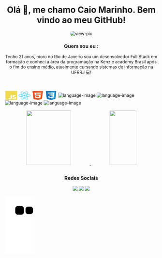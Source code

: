 
<div align="center">
    <h1>Olá 👋, me chamo Caio Marinho. Bem vindo ao meu GitHub!</h1>
  <img  alt="view-pic" height="290" width="62%" style="border-radius:50px;" src="https://preview.redd.it/mw4y58i658981.gif?width=750&auto=webp&s=d1f8893494ed1d8e9f731f4b7e7915ca7e4039dc">
</div>

  <div align="center">
<h3>Quem sou eu :</h3>
  <p>Tenho 21 anos, moro no Rio de Janeiro sou um desenvolvedor Full Stack em formação e conheci a área da programação na Kenzie academy Brasil após o fim do ensino médio, atualmente cursando sistemas de informação na UFRRJ 💻!  </p>
</div>

##

<div style="display: inline_block"><br>
  <img align="center" alt="language-image" height="30" width="40" src="https://raw.githubusercontent.com/devicons/devicon/master/icons/javascript/javascript-plain.svg">
  <img align="center" alt="language-image" height="30" width="40" src="https://raw.githubusercontent.com/devicons/devicon/master/icons/react/react-original.svg">
  <img align="center" alt="language-image" height="30" width="40" src="https://raw.githubusercontent.com/devicons/devicon/master/icons/html5/html5-original.svg">
  <img align="center"alt="language-image" height="30" width="40" src="https://raw.githubusercontent.com/devicons/devicon/master/icons/css3/css3-original.svg">
  <img align="center"alt="language-image" height="30" width="40" src="https://cdn.jsdelivr.net/gh/devicons/devicon/icons/python/python-original.svg" />   
  <img align="center"alt="language-image" height="30" width="40" src="https://cdn.jsdelivr.net/gh/devicons/devicon/icons/django/django-plain.svg" />
  <img align="center"alt="language-image" height="30" width="40" src="https://cdn.jsdelivr.net/gh/devicons/devicon/icons/typescript/typescript-original.svg" />
  <img align="center"alt="language-image" height="30" width="40" src="https://cdn.jsdelivr.net/gh/devicons/devicon/icons/nodejs/nodejs-original.svg" />

</div>
 <br/>
<div align="center">
  <a href="https://github.com/CaioMarinho2">
  <img height="180em" width="54%" src="https://github-readme-stats.vercel.app/api?username=CaioMarinho2&show_icons=true&theme=tokyonight&include_all_commits=true&count_private=true&hide=stars,issues">
  <img height="180em" width="42%" src="https://github-readme-stats.vercel.app/api/top-langs/?username=CaioMarinho2&layout=compact&langs_count=7&theme=tokyonight">
    </a>
</div>
  
  ##

<div align="center"> 
<h3>Redes Sociais</h3>

   <a href="https://www.linkedin.com/in/caio-marinho-dos-reis/" target="_blank"><img src="https://img.shields.io/badge/-LinkedIn-%230077B5?style=for-the-badge&logo=linkedin&logoColor=white" target="_blank"></a> 
 <a href = "mailto:caiomarinhoreis@gmail.com"><img src="https://img.shields.io/badge/-Gmail-%23333?style=for-the-badge&logo=gmail&logoColor=white" target="_blank"></a>
  <a href = "https://api.whatsapp.com/send?phone=+55+21991807396&text=Ol%C3%A1%2C%20venho%20por%20meio%20do%20seu%20GitHub%20%2C%20gostaria%20de%20conhecer%20melhor%20seus%20servi%C3%A7os"><img src="https://img.shields.io/badge/WhatsApp-25D366?style=for-the-badge&logo=whatsapp&logoColor=white" target="_blank"></a>
</div>

 ![Snake animation](https://github.com/CaioMarinho2/CaioMarinho2/blob/output/github-contribution-grid-snake.svg)
